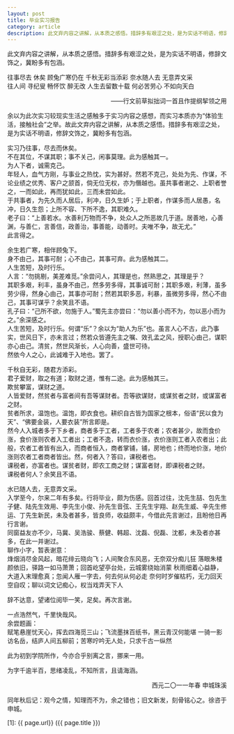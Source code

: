 ```yaml
---
layout: post
title: 毕业实习报告
category: article
description: 此文弃内容之讲解，从本质之感悟。措辞多有艰涩之处，是为实话不明语，修辞文饰之，冀盼多有包涵。
---
```


此文弃内容之讲解，从本质之感悟。措辞多有艰涩之处，是为实话不明语，修辞文饰之，冀盼多有包涵。  
  
往事尽去 休矣 顾兔广寒仍在 千秋无彩当添彩 奈水随人去 无意弄文采  
往人间 寻纪叟 畅怀饮 醉无改 人生去留数十载 何必苦劳心 不如向天白  
<p align="right">——行文前草拟拙词一首且作提纲挈领之用</p>
余以为此次实习较现实生活之感触多于实习内容之感想，而实习本质亦为“体验生活，接触社会”之举。故此文弃内容之讲解，从本质之感悟。措辞多有艰涩之处，是为实话不明语，修辞文饰之，冀盼多有包涵。  

实习乃往事，尽去而休矣。  
不在其位，不谋其职；事不关己，闲事莫理。此为感触其一。  
为人下者，诚需克己。  
年轻人，血气方刚，与事业之热忱，实为甚好。然若不克己，处处为先、作谋，不论业绩之优秀、客户之颔首，倘无位无权，亦为僭越也。虽共事者谢之、上职者誉之，一而如此，再而犹如此，三而未尝如此。  
于共事者，为先久而人居后，利冲，日久生妒；于上职者，作谋多而人居愚，名冲，日久生怨；上所不容、下所不逸，其职难久。  
老子曰：“上善若水。水善利万物而不争，处众人之所恶故几于道。居善地，心善渊，与善仁，言善信，政善治，事善能，动善时。夫唯不争，故无尤。”  
此言得之。  

余生若广寒，相伴顾兔下。  
身不由己，其事可耐；心不由己，其事可弃。此为感触其二。  
人生苦短，及时行乐。  
人言：“勿挑剔，美差难觅。”余尝问人，其理是也，然熟思之，其理是乎？  
其职多艰，利丰，虽身不由己，然多劳多得，其事诚可耐；其职多艰，利薄，虽多劳少得，然身心由己，其事亦可耐；然若其职多恶，利暴，虽微劳多得，然心不由己，其事可谋乎？余笑且不语。  
孔子曰：“己所不欲，勿施于人。”蜀先主亦尝曰：“勿以善小而不为，勿以恶小而为之。”余深感之。  
人生苦短，及时行乐。何谓“乐”？余以为“助人为乐”也。虽言人心不古，此乃事实，世风日下，亦未言过；然若众皆遵先主之嘱、效孔孟之风，授职心由己，谋职亦心由己。清贫，然世风渐长，人心向善，盛世可待。  
然依今人之心，此诚难于入地也。罢了。  

千秋自无彩，随君方添彩。  
君子爱财，取之有道；取财之道，惟有二途。此为感触其三。  
欺贫攀富，谋财之道。  
人皆爱财，然贫者与富者间有吾等谋财者。吾等欲谋财，或谋贫者之财，或谋富者之财。  
贫者所求，温饱也。温饱，即衣食也。耕织自古皆为国家之根本，俗语“民以食为天”、“佛要金装，人要衣装”所言即是。  
然今人入城者多于下乡者，商者多于工者，工者多于农者；农者甚少，故而食价涨，食价涨则农者入工者出；工者不逸，转而衣价涨，衣价涨则工者入农者出；此般，农者工者皆有出入，而商者恒入，商者掌铺，铺，房地也；终而地价涨，地价涨则农者工者商者皆出。然，何者入？答曰，课税者也。  
课税者，亦富者也。谋贫者财，即农工商之财；谋富者财，即课税者之财。  
课税者何人？余笑且不语。  

水已随人去，无意弄文采。  
入学至今，尔来二年有多矣。行将毕业，颇为伤感。回首过往，沈先生喆、包先生子健、陆先生效用、李先生小俊、孙先生音弦、王先生宇翔、赵先生威、辛先生修运、丁先生新民，未及者甚多，皆良师，收益颇丰，今借此先言谢过，且盼他日再行言谢。  
同窗益友亦不少，马冀、吴浩骏、蔡健、韩超、沈磊、倪磊、沈都，未及者亦甚多，在此一并谢过。  
聊作小字，暂表谢意：  
烽烟消尽金风起，暗花绯云晓向飞；人间聚合东风恶，无奈双分痴儿狂
落眼朱楼颜依旧，驿路一如马萧萧；回首屹望亭台处，云城雾绕始消蒙
秋雨细着心益静，大道入末理愈真；忽闻人雁一字去，何去何从何必走
奈何时岁催枯朽，无力回天空自叹；聊以词文记痴心，权当戏弄天下人
  
辞不达意，望诸位阅毕一笑，足矣。再次言谢。  

一点浩然气，千里快哉风。  
余尝题画：  
赋笔悬崖忧天心，挥去四海觅三山；飞流墨抹百纸书，黑云青汉何能堪
一骑一影访名岳，结庐人间五柳前；苦寒咛吟无人处，只求千古一纵然

此为初到学院所作，今亦合乎别离之言，挪来一用。  

为字千逾半百，思绪凌乱，不知所言，且请海涵。  

<p align="right">西元二〇一一年春
申城珠溪</p>
<p align="left">同年秋后记：观今之情，知理而不为，余之错也；旧文新发，刻骨铭心之。徐咨于申城。</p>




[Shy07]:    http://www.shy07.com  "Shy07"
[1]:    {{ page.url}}  ({{ page.title }})
